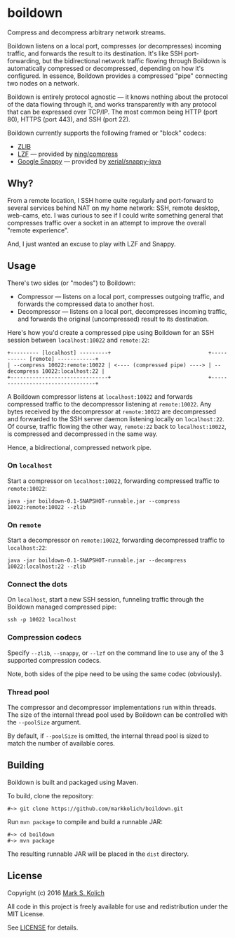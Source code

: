 # boildown

Compress and decompress arbitrary network streams.

Boildown listens on a local port, compresses (or decompresses) incoming traffic, and forwards the result to its destination.  It's like SSH port-forwarding, but the bidirectional network traffic flowing through Boildown is automatically compressed or decompressed, depending on how it's configured.  In essence, Boildown provides a compressed "pipe" connecting two nodes on a network.

Boildown is entirely protocol agnostic &mdash; it knows nothing about the protocol of the data flowing through it, and works transparently with any protocol that can be expressed over TCP/IP.  The most common being HTTP (port 80), HTTPS (port 443), and SSH (port 22).

Boildown currently supports the following framed or "block" codecs:

* [ZLIB](https://www.ietf.org/rfc/rfc1950.txt)
* [LZF](https://github.com/ning/compress/wiki/LZFFormat) &mdash; provided by [ning/compress](https://github.com/ning/compress)
* [Google Snappy](http://google.github.io/snappy/) &mdash; provided by [xerial/snappy-java](https://github.com/xerial/snappy-java)

## Why?

From a remote location, I SSH home quite regularly and port-forward to several services behind NAT on my home network: SSH, remote desktop, web-cams, etc.  I was curious to see if I could write something general that compresses traffic over a socket in an attempt to improve the overall "remote experience".

And, I just wanted an excuse to play with LZF and Snappy.

## Usage

There's two sides (or "modes") to Boildown:

* Compressor &mdash; listens on a local port, compresses outgoing traffic, and forwards the compressed data to another host.
* Decompressor &mdash; listens on a local port, decompresses incoming traffic, and forwards the original (uncompressed) result to its destination.

Here's how you'd create a compressed pipe using Boildown for an SSH session between `localhost:10022` and `remote:22`:

```
+--------- [localhost] ---------+                               +----------- [remote] ------------+
| --compress 10022:remote:10022 | <---- (compressed pipe) ----> | --decompress 10022:localhost:22 |
+-------------------------------+                               +---------------------------------+
```

A Boildown compressor listens at `localhost:10022` and forwards compressed traffic to the decompressor listening at `remote:10022`.  Any bytes received by the decompressor at `remote:10022` are decompressed and forwarded to the SSH server daemon listening locally on `localhost:22`.  Of course, traffic flowing the other way, `remote:22` back to `localhost:10022`, is compressed and decompressed in the same way.

Hence, a bidirectional, compressed network pipe.

### On `localhost`

Start a compressor on `localhost:10022`, forwarding compressed traffic to `remote:10022`:

```
java -jar boildown-0.1-SNAPSHOT-runnable.jar --compress 10022:remote:10022 --zlib
```

### On `remote`

Start a decompressor on `remote:10022`, forwarding decompressed traffic to `localhost:22`:

```
java -jar boildown-0.1-SNAPSHOT-runnable.jar --decompress 10022:localhost:22 --zlib
```

### Connect the dots

On `localhost`, start a new SSH session, funneling traffic through the Boildown managed compressed pipe:

```
ssh -p 10022 localhost
```

### Compression codecs

Specify `--zlib`, `--snappy`, or `--lzf` on the command line to use any of the 3 supported compression codecs.

Note, both sides of the pipe need to be using the same codec (obviously).

### Thread pool

The compressor and decompressor implementations run within threads.  The size of the internal thread pool used by Boildown can be controlled with the `--poolSize` argument.

By default, if `--poolSize` is omitted, the internal thread pool is sized to match the number of available cores. 

## Building

Boildown is built and packaged using Maven.

To build, clone the repository:

```
#~> git clone https://github.com/markkolich/boildown.git
```

Run `mvn package` to compile and build a runnable JAR:

```
#~> cd boildown
#~> mvn package
```

The resulting runnable JAR will be placed in the `dist` directory.

## License

Copyright (c) 2016 <a href="http://mark.koli.ch">Mark S. Kolich</a>

All code in this project is freely available for use and redistribution under the MIT License.

See <a href="https://github.com/markkolich/boildown/blob/master/LICENSE">LICENSE</a> for details.

